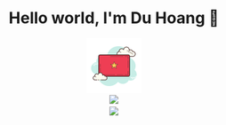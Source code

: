 <div align="center">
  <h1>Hello world, I'm Du Hoang 👋</h1>

  <img alt="vietnam" src="images/vietnam.png" />

  <div align="center">
  <img  src="https://github-readme-stats.vercel.app/api/top-langs/?username=duhoang00&hide_border=true&theme=gruvbox&layout=compact" />
  </div>

  <div align="center">
  <img align="center" src="https://github-readme-streak-stats.herokuapp.com?user=duhoang00&theme=dark" />
  </div>
<div>
